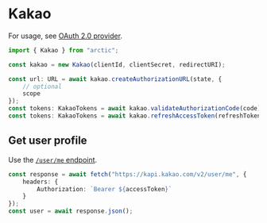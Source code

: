 # Kakao

For usage, see [OAuth 2.0 provider](../oauth2.md).

```ts
import { Kakao } from "arctic";

const kakao = new Kakao(clientId, clientSecret, redirectURI);
```

```ts
const url: URL = await kakao.createAuthorizationURL(state, {
	// optional
	scope
});
const tokens: KakaoTokens = await kakao.validateAuthorizationCode(code);
const tokens: KakaoTokens = await kakao.refreshAccessToken(refreshToken);
```

## Get user profile

Use the [`/user/me` endpoint](https://developers.kakao.com/docs/latest/en/kakaologin/rest-api#req-user-info).

```ts
const response = await fetch("https://kapi.kakao.com/v2/user/me", {
	headers: {
		Authorization: `Bearer ${accessToken}`
	}
});
const user = await response.json();
```
